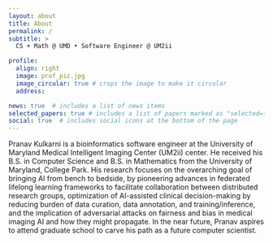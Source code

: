 ```yaml
---
layout: about
title: About
permalink: /
subtitle: >
  CS + Math @ UMD • Software Engineer @ UM2ii

profile:
  align: right
  image: prof_pic.jpg
  image_circular: true # crops the image to make it circular
  address:

news: true  # includes a list of news items
selected_papers: true # includes a list of papers marked as "selected={true}"
social: true  # includes social icons at the bottom of the page
---
```


Pranav Kulkarni is a bioinformatics software engineer at the University of Maryland Medical Intelligent Imaging Center (UM2ii) center. He received his B.S. in Computer Science and B.S. in Mathematics from the University of Maryland, College Park. His research focuses on the overarching goal of bringing AI from bench to bedside, by pioneering advances in federated lifelong learning frameworks to facilitate collaboration between distributed research groups, optimization of AI-assisted clinical decision-making by reducing burden of data curation, data annotation, and training/inference, and the implication of adversarial attacks on fairness and bias in medical imaging AI and how they might propagate. In the near future, Pranav aspires to attend graduate school to carve his path as a future computer scientist.
